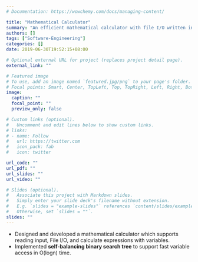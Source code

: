 ```yaml
---
# Documentation: https://wowchemy.com/docs/managing-content/

title: "Mathematical Calculator"
summary: "An efficient mathematical calculator with file I/O written in C++"
authors: []
tags: ["Software-Engineering"]
categories: []
date: 2019-06-30T19:52:15+08:00

# Optional external URL for project (replaces project detail page).
external_link: ""

# Featured image
# To use, add an image named `featured.jpg/png` to your page's folder.
# Focal points: Smart, Center, TopLeft, Top, TopRight, Left, Right, BottomLeft, Bottom, BottomRight.
image:
  caption: ""
  focal_point: ""
  preview_only: false 

# Custom links (optional).
#   Uncomment and edit lines below to show custom links.
# links:
# - name: Follow
#   url: https://twitter.com
#   icon_pack: fab
#   icon: twitter

url_code: ""
url_pdf: ""
url_slides: ""
url_video: ""

# Slides (optional).
#   Associate this project with Markdown slides.
#   Simply enter your slide deck's filename without extension.
#   E.g. `slides = "example-slides"` references `content/slides/example-slides.md`.
#   Otherwise, set `slides = ""`.
slides: ""
---
```


- Designed and developed a mathematical calculator which supports reading input, File I/O, and calculate expressions with variables.
- Implemented **self-balancing binary search tree** to support fast variable access in O(logn) time.